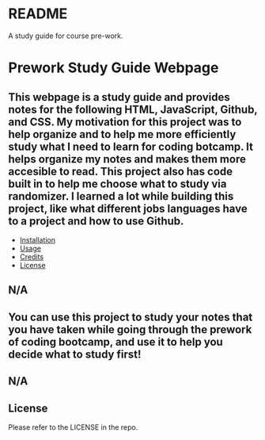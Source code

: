 # README
A study guide for course pre-work.
# Prework Study Guide Webpage

## This webpage is a study guide and provides notes for the following HTML, JavaScript, Github, and CSS. My motivation for this project was to help organize and to help me more efficiently study what I need to learn for coding botcamp. It helps organize my notes and makes them more accesible to read. This project also has code built in to help me choose what to study via randomizer. I learned a lot while building this project, like what different jobs languages have to a project and how to use Github.

- [Installation](#installation)
- [Usage](#usage)
- [Credits](#credits)
- [License](#license)

## N/A

## You can use this project to study your notes that you have taken while going through the prework of coding bootcamp, and use it to help you decide what to study first!

## N/A

## License

Please refer to the LICENSE in the repo.
